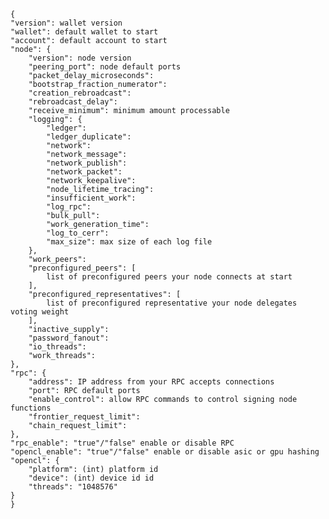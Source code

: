     {
    "version": wallet version
    "wallet": default wallet to start
    "account": default account to start
    "node": {
        "version": node version
        "peering_port": node default ports
        "packet_delay_microseconds": 
        "bootstrap_fraction_numerator": 
        "creation_rebroadcast": 
        "rebroadcast_delay": 
        "receive_minimum": minimum amount processable
        "logging": {
            "ledger": 
            "ledger_duplicate": 
            "network": 
            "network_message": 
            "network_publish": 
            "network_packet": 
            "network_keepalive": 
            "node_lifetime_tracing": 
            "insufficient_work": 
            "log_rpc": 
            "bulk_pull": 
            "work_generation_time": 
            "log_to_cerr": 
            "max_size": max size of each log file
        },
        "work_peers": 
        "preconfigured_peers": [
            list of preconfigured peers your node connects at start
        ],
        "preconfigured_representatives": [
            list of preconfigured representative your node delegates voting weight
        ],
        "inactive_supply": 
        "password_fanout": 
        "io_threads": 
        "work_threads": 
    },
    "rpc": {
        "address": IP address from your RPC accepts connections
        "port": RPC default ports
        "enable_control": allow RPC commands to control signing node functions
        "frontier_request_limit": 
        "chain_request_limit": 
    },
    "rpc_enable": "true"/"false" enable or disable RPC
    "opencl_enable": "true"/"false" enable or disable asic or gpu hashing
    "opencl": {
        "platform": (int) platform id
        "device": (int) device id id
        "threads": "1048576"
    }
    }
